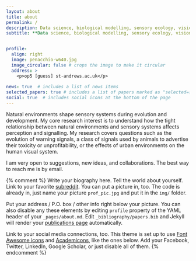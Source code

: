 ```yaml
---
layout: about
title: about
permalink: /
description: Data science, biological modelling, sensory ecology, vision.
subtitle: **Data science, biological modelling, sensory ecology, vision.** <a href="https://www.uab.cat/ca/ciencies-computacio/recerca-ciencies-computacio">Universitat Autònoma de Barcelona, Computer Science Department</a> • <a target="_blank" href="https://www.st-andrews.ac.uk/psychology-neuroscience/">University of St Andrews, Psychology and Neuroscience</a>.


profile:
  align: right
  image: penacchio-w640.jpg
  image_circular: false # crops the image to make it circular
  address: >
    <p>op5 [guess] st-andrews.ac.uk</p>
    
news: true  # includes a list of news items
selected_papers: true # includes a list of papers marked as "selected={true}"
social: true  # includes social icons at the bottom of the page
---
```


Natural environments shape sensory systems during evolution and development. My core research interest is to understand how the tight relationship between natural environments and sensory systems affects perception and signalling. My research covers questions such as the evolution of warning signals, a class of signals used by animals to advertise their toxicity or unprofitability, or the effects of urban environments on the human visual system. 

I am very open to suggestions, new ideas, and collaborations. The best way to reach me is by email. 

{% comment %} 
Write your biography here. Tell the world about yourself. Link to your favorite [subreddit](http://reddit.com). You can put a picture in, too. The code is already in, just name your picture `prof_pic.jpg` and put it in the `img/` folder.

Put your address / P.O. box / other info right below your picture. You can also disable any these elements by editing `profile` property of the YAML header of your `_pages/about.md`. Edit `_bibliography/papers.bib` and Jekyll will render your [publications page](/al-folio/publications/) automatically.

Link to your social media connections, too. This theme is set up to use [Font Awesome icons](http://fortawesome.github.io/Font-Awesome/) and [Academicons](https://jpswalsh.github.io/academicons/), like the ones below. Add your Facebook, Twitter, LinkedIn, Google Scholar, or just disable all of them.
{% endcomment %} 
